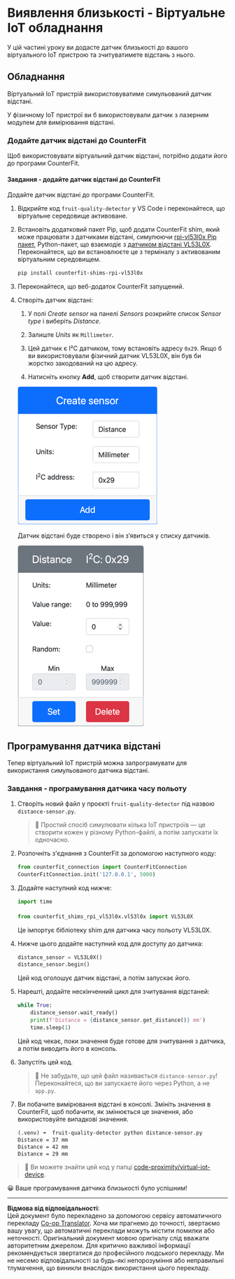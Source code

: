 <!--
CO_OP_TRANSLATOR_METADATA:
{
  "original_hash": "7e9f05bdc50a40fd924b1d66934471bf",
  "translation_date": "2025-08-28T15:56:41+00:00",
  "source_file": "4-manufacturing/lessons/4-trigger-fruit-detector/virtual-device-proximity.md",
  "language_code": "uk"
}
-->
# Виявлення близькості - Віртуальне IoT обладнання

У цій частині уроку ви додасте датчик близькості до вашого віртуального IoT пристрою та зчитуватимете відстань з нього.

## Обладнання

Віртуальний IoT пристрій використовуватиме симульований датчик відстані.

У фізичному IoT пристрої ви б використовували датчик з лазерним модулем для вимірювання відстані.

### Додайте датчик відстані до CounterFit

Щоб використовувати віртуальний датчик відстані, потрібно додати його до програми CounterFit.

#### Завдання - додайте датчик відстані до CounterFit

Додайте датчик відстані до програми CounterFit.

1. Відкрийте код `fruit-quality-detector` у VS Code і переконайтеся, що віртуальне середовище активоване.

1. Встановіть додатковий пакет Pip, щоб додати CounterFit shim, який може працювати з датчиками відстані, симулюючи [rpi-vl53l0x Pip пакет](https://pypi.org/project/rpi-vl53l0x/), Python-пакет, що взаємодіє з [датчиком відстані VL53L0X](https://wiki.seeedstudio.com/Grove-Time_of_Flight_Distance_Sensor-VL53L0X/). Переконайтеся, що ви встановлюєте це з терміналу з активованим віртуальним середовищем.

    ```sh
    pip install counterfit-shims-rpi-vl53l0x
    ```

1. Переконайтеся, що веб-додаток CounterFit запущений.

1. Створіть датчик відстані:

    1. У полі *Create sensor* на панелі *Sensors* розкрийте список *Sensor type* і виберіть *Distance*.

    1. Залиште *Units* як `Millimeter`.

    1. Цей датчик є I²C датчиком, тому встановіть адресу `0x29`. Якщо б ви використовували фізичний датчик VL53L0X, він був би жорстко закодований на цю адресу.

    1. Натисніть кнопку **Add**, щоб створити датчик відстані.

    ![Налаштування датчика відстані](../../../../../translated_images/counterfit-create-distance-sensor.967c9fb98f27888d95920c9784d004c972490eb71f70397fe13bd70a79a879a3.uk.png)

    Датчик відстані буде створено і він з’явиться у списку датчиків.

    ![Створений датчик відстані](../../../../../translated_images/counterfit-distance-sensor.079eefeeea0b68afc36431ce8fcbe2f09a7e4916ed1cd5cb30e696db53bc18fa.uk.png)

## Програмування датчика відстані

Тепер віртуальний IoT пристрій можна запрограмувати для використання симульованого датчика відстані.

### Завдання - програмування датчика часу польоту

1. Створіть новий файл у проєкті `fruit-quality-detector` під назвою `distance-sensor.py`.

    > 💁 Простий спосіб симулювати кілька IoT пристроїв — це створити кожен у різному Python-файлі, а потім запускати їх одночасно.

1. Розпочніть з'єднання з CounterFit за допомогою наступного коду:

    ```python
    from counterfit_connection import CounterFitConnection
    CounterFitConnection.init('127.0.0.1', 5000)
    ```

1. Додайте наступний код нижче:

    ```python
    import time
    
    from counterfit_shims_rpi_vl53l0x.vl53l0x import VL53L0X
    ```

    Це імпортує бібліотеку shim для датчика часу польоту VL53L0X.

1. Нижче цього додайте наступний код для доступу до датчика:

    ```python
    distance_sensor = VL53L0X()
    distance_sensor.begin()
    ```

    Цей код оголошує датчик відстані, а потім запускає його.

1. Нарешті, додайте нескінченний цикл для зчитування відстаней:

    ```python
    while True:
        distance_sensor.wait_ready()
        print(f'Distance = {distance_sensor.get_distance()} mm')
        time.sleep(1)
    ```

    Цей код чекає, поки значення буде готове для зчитування з датчика, а потім виводить його в консоль.

1. Запустіть цей код.

    > 💁 Не забудьте, що цей файл називається `distance-sensor.py`! Переконайтеся, що ви запускаєте його через Python, а не `app.py`.

1. Ви побачите вимірювання відстані в консолі. Змініть значення в CounterFit, щоб побачити, як змінюється це значення, або використовуйте випадкові значення.

    ```output
    (.venv) ➜  fruit-quality-detector python distance-sensor.py 
    Distance = 37 mm
    Distance = 42 mm
    Distance = 29 mm
    ```

> 💁 Ви можете знайти цей код у папці [code-proximity/virtual-iot-device](../../../../../4-manufacturing/lessons/4-trigger-fruit-detector/code-proximity/virtual-iot-device).

😀 Ваше програмування датчика близькості було успішним!

---

**Відмова від відповідальності**:  
Цей документ було перекладено за допомогою сервісу автоматичного перекладу [Co-op Translator](https://github.com/Azure/co-op-translator). Хоча ми прагнемо до точності, звертаємо вашу увагу, що автоматичні переклади можуть містити помилки або неточності. Оригінальний документ мовою оригіналу слід вважати авторитетним джерелом. Для критично важливої інформації рекомендується звертатися до професійного людського перекладу. Ми не несемо відповідальності за будь-які непорозуміння або неправильні тлумачення, що виникли внаслідок використання цього перекладу.